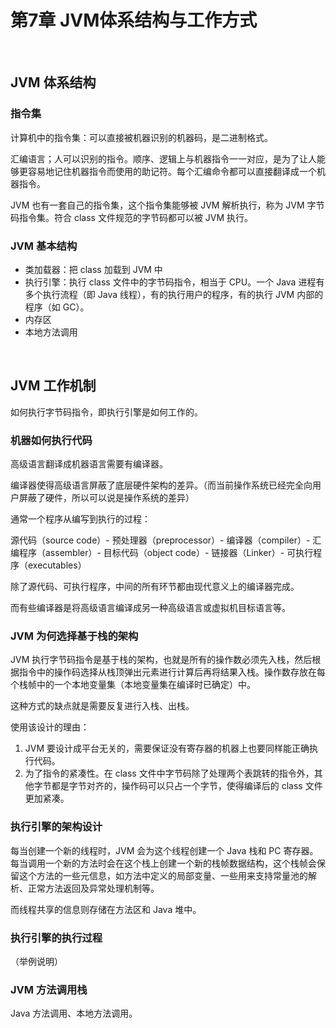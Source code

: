 # 第7章 JVM体系结构与工作方式

​    

## JVM 体系结构

### 指令集

计算机中的指令集：可以直接被机器识别的机器码，是二进制格式。

汇编语言；人可以识别的指令。顺序、逻辑上与机器指令一一对应，是为了让人能够更容易地记住机器指令而使用的助记符。每个汇编命令都可以直接翻译成一个机器指令。

JVM 也有一套自己的指令集，这个指令集能够被 JVM 解析执行，称为 JVM 字节码指令集。符合 class 文件规范的字节码都可以被 JVM 执行。

### JVM 基本结构

- 类加载器：把 class 加载到 JVM 中
- 执行引擎：执行 class 文件中的字节码指令，相当于 CPU。一个 Java 进程有多个执行流程（即 Java 线程），有的执行用户的程序，有的执行 JVM 内部的程序（如 GC）。
- 内存区
- 本地方法调用

​    

## JVM 工作机制

如何执行字节码指令，即执行引擎是如何工作的。

### 机器如何执行代码

高级语言翻译成机器语言需要有编译器。

编译器使得高级语言屏蔽了底层硬件架构的差异。（而当前操作系统已经完全向用户屏蔽了硬件，所以可以说是操作系统的差异）

通常一个程序从编写到执行的过程：

源代码（source code）- 预处理器（preprocessor）- 编译器（compiler）- 汇编程序（assembler）- 目标代码（object code）- 链接器（Linker）- 可执行程序（executables）

除了源代码、可执行程序，中间的所有环节都由现代意义上的编译器完成。

而有些编译器是将高级语言编译成另一种高级语言或虚拟机目标语言等。

### JVM 为何选择基于栈的架构

JVM 执行字节码指令是基于栈的架构，也就是所有的操作数必须先入栈，然后根据指令中的操作码选择从栈顶弹出元素进行计算后再将结果入栈。操作数存放在每个栈帧中的一个本地变量集（本地变量集在编译时已确定）中。

这种方式的缺点就是需要反复进行入栈、出栈。

使用该设计的理由：

1. JVM 要设计成平台无关的，需要保证没有寄存器的机器上也要同样能正确执行代码。
2. 为了指令的紧凑性。在 class 文件中字节码除了处理两个表跳转的指令外，其他字节都是字节对齐的，操作码可以只占一个字节，使得编译后的 class 文件更加紧凑。

### 执行引擎的架构设计

每当创建一个新的线程时，JVM 会为这个线程创建一个 Java 栈和 PC 寄存器。每当调用一个新的方法时会在这个栈上创建一个新的栈帧数据结构，这个栈帧会保留这个方法的一些元信息，如方法中定义的局部变量、一些用来支持常量池的解析、正常方法返回及异常处理机制等。

而线程共享的信息则存储在方法区和 Java 堆中。

### 执行引擎的执行过程

（举例说明）

### JVM 方法调用栈

Java 方法调用、本地方法调用。